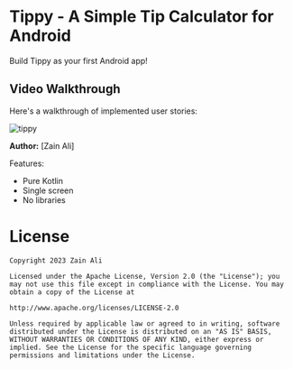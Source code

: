 # Tippy - A Simple Tip Calculator for Android

Build Tippy as your first Android app!

## Video Walkthrough

Here's a walkthrough of implemented user stories:

![tippy](https://github.com/Zainhfz/Tippy/assets/69580731/41ca7ae1-533e-4f00-86ae-be02da3b759b)


**Author:** [Zain Ali] 


Features:
- Pure Kotlin
- Single screen
- No libraries

# License

    Copyright 2023 Zain Ali

    Licensed under the Apache License, Version 2.0 (the "License"); you may not use this file except in compliance with the License. You may obtain a copy of the License at

    http://www.apache.org/licenses/LICENSE-2.0

    Unless required by applicable law or agreed to in writing, software distributed under the License is distributed on an "AS IS" BASIS, WITHOUT WARRANTIES OR CONDITIONS OF ANY KIND, either express or implied. See the License for the specific language governing permissions and limitations under the License.